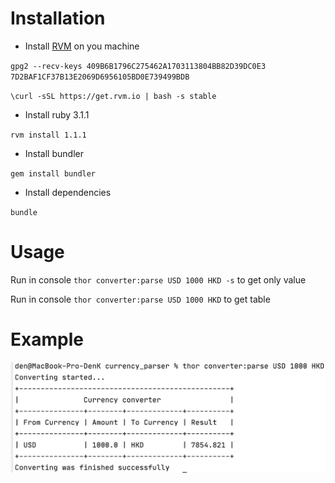 # Installation

- Install [RVM](https://rvm.io/) on you machine

`gpg2 --recv-keys 409B6B1796C275462A1703113804BB82D39DC0E3 7D2BAF1CF37B13E2069D6956105BD0E739499BDB`

`\curl -sSL https://get.rvm.io | bash -s stable`

- Install ruby 3.1.1 

`rvm install 1.1.1`

- Install bundler

`gem install bundler`

- Install dependencies

`bundle`

# Usage

Run in console `thor converter:parse USD 1000 HKD -s` to get only value

Run in console `thor converter:parse USD 1000 HKD` to get table


# Example

![Example](example.png)